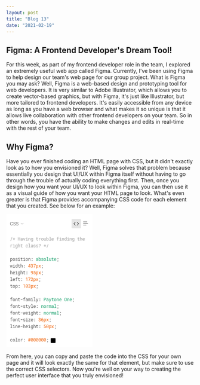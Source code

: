 ```yaml
---
layout: post
title: "Blog 13"
date: "2021-02-19"
---
```


## Figma: A Frontend Developer's Dream Tool!
For this week, as part of my frontend developer role in the team, I explored an extremely useful web app called Figma. Currently, I've been using Figma to help design our team's web page for our group project. What is Figma you may ask? Well, Figma is a web-based design and prototyping tool for web developers. It is very similar to Adobe Illustrator, which allows you to create vector-based graphics, but with Figma, it's just like Illustrator, but more tailored to frontend developers. It's easily accessible from any device as long as you have a web browser and what makes it so unique is that it allows live collaboration with other frontend developers on your team. So in other words, you have the ability to make changes and edits in real-time with the rest of your team.

## Why Figma?
Have you ever finished coding an HTML page with CSS, but it didn't exactly look as to how you envisioned it? Well, Figma solves that problem because essentially you design that UI/UX within Figma itself without having to go through the trouble of actually coding everything first. Then, once you design how you want your UI/UX to look within Figma, you can then use it as a visual guide of how you want your HTML page to look. What's even greater is that Figma provides accompanying CSS code for each element that you created. See below for an example:

![Figma CSS](../assets/Figma-CSS.png)

From here, you can copy and paste the code into the CSS for your own page and it will look exactly the same for that element, but make sure to use the correct CSS selectors. Now you're well on your way to creating the perfect user interface that you truly envisioned!